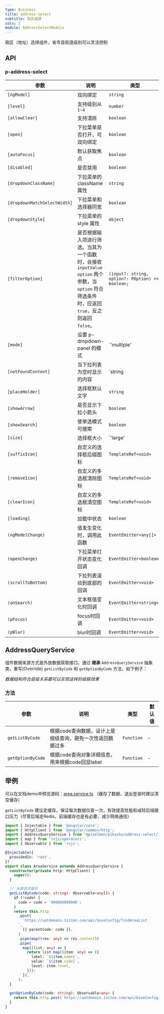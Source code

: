 ```yaml
---
type: Business
title: address-select
subtitle: 政区选择
cols: 2
module: AddressSelectModule
---
```


政区（地址）选择组件，省市县街道级别可以灵活控制

## API

### p-address-select

| 参数 | 说明 | 类型 | 默认值 |
| --- | --- | --- | --- |
| `[ngModel]` | 双向绑定 | `string` | - |
| `[level]` | 支持级别从 `1~4` | `number` | - |
| `[allowClear]` | 支持清除 | `boolean` | `true` |
| `[open]` | 下拉菜单是否打开，可双向绑定 | `boolean` | `false` |
| `[autoFocus]` | 默认获取焦点 | `boolean` | `false` |
| `[disabled]` | 是否禁用 | `boolean` | `false` |
| `[dropdownClassName]` | 下拉菜单的 className 属性 | `string` | - |
| `[dropdownMatchSelectWidth]` | 下拉菜单和选择器同宽 | `boolean` | `false` |
| `[dropdownStyle]` | 下拉菜单的 style 属性 | `object` | - |
| `[filterOption]` | 是否根据输入项进行筛选。当其为一个函数时，会接收 `inputValue` `option` 两个参数，当 `option` 符合筛选条件时，应返回 `true`，反之则返回 `false`。 | `(input?: string, option?: POption) => boolean;` | - |
| `[mode]` | 设置 p-dropdown-panel 的模式 | `'multiple' | 'tags' | 'default'` | `'default'` |
| `[notFoundContent]` | 当下拉列表为空时显示的内容 | `string | TemplateRef<void>` | - |
| `[placeHolder]` | 选择框默认文字 | `string` | - |
| `[showArrow]` | 是否显示下拉小箭头 | `boolean` | `true` |
| `[showSearch]` | 使单选模式可搜索 | `boolean` | `false` |
| `[size]` | 选择框大小 | `'large' | 'small' | 'default'` | `'default'` |
| `[suffixIcon]` | 自定义的选择框后缀图标 | `TemplateRef<void>` | - |
| `[removeIcon]` | 自定义的多选框清除图标 | `TemplateRef<void>` | - |
| `[clearIcon]` | 自定义的多选框清空图标 | `TemplateRef<void>` | - |
| `[loading]` | 加载中状态 | `boolean` | `false` |
| `(ngModelChange)` | 值发生变化时，调用此函数 | `EventEmitter<any[]>` | - |
| `(openChange)` | 下拉菜单打开状态变化回调 | `EventEmitter<boolean>` | - |
| `(scrollToBottom)` | 下拉列表滚动到底部的回调 | `EventEmitter<void>` | - |
| `(onSearch)` | 文本框值变化时回调 | `EventEmitter<string>` | - |
| `(pFocus)` | focus时回调 | `EventEmitter<void>` | - |
| `(pBlur)` | blur时回调 | `EventEmitter<void>` | - |


## AddressQueryService

组件数据来源方式是外放数据获取接口，通过 **继承** `AddressQueryService` 抽象类，重写(Override) `getListByCode` 和 `getOptionByCode` 方法，如下例子：

*数据结构符合层级关系都可以实现这样的级联效果*

### 方法

| 参数               | 说明                                                           | 类型       | 默认值 |
|--------------------|----------------------------------------------------------------|------------|--------|
| `getListByCode` | 根据code查询数据，设计上是按级查询，避免一次性返回数据过多 | `Function` | -      |
| `getOptionByCode`   | 根据code查询对象详细信息，用来根据code回显label                | `Function` | -      |

## 举例

可以在文档demo中预览源码：[area.service.ts](https://github.com/1ziton/pixelmon/blob/master/src/app/shared/services/area.service.ts) （缓存了数据，退出登录时建议清空缓存）

`getListByCode` 建议走缓存，保证每次数据仅查一次，有效提高性能和减轻后端接口压力（尽管后端走Redis，前端缓存也是有必要，减少网络通信）

```ts
import { Injectable } from '@angular/core';
import { HttpClient } from '@angular/common/http';
import { AddressQueryService } from '@pixelmon/pikachu/address-select/interface';
import { map } from 'rxjs/operators';
import { Observable } from 'rxjs';

@Injectable({
  providedIn: 'root',
})
export class AreaService extends AddressQueryService {
  constructor(private http: HttpClient) {
    super();
  }

  // 未做请求缓存
  getListByCode(code: string): Observable<any[]> {
    if (!code) {
      code = code = '000000000000';
    }
    return this.http
      .post(
        `https://uatdomain.1ziton.com/api/baseConfig/findAreaList
      `,
        [{ parentCode: code }],
      )
      .pipe(map((res: any) => res.content))
      .pipe(
        map((list: any) => {
          return list.map((item: any) => ({
            label: `${item.name}`,
            value: `${item.code}`,
            level: item.level,
          }));
        }),
      );
  }
  
  getOptionByCode(code: string): Observable<any> {
    return this.http.post(`https://uatdomain.1ziton.com/api/baseConfig/getAreaByCode`, [{ code }]).pipe(map((res: any) => res.content));
  }
}
```